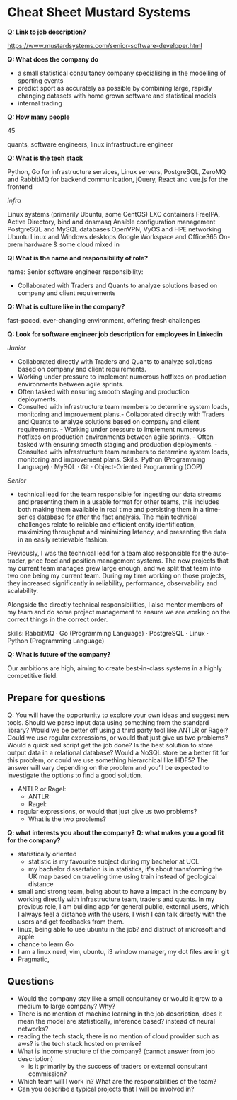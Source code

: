 # Cheat Sheet Mustard Systems 

**Q: Link to job description?**

https://www.mustardsystems.com/senior-software-developer.html

**Q: What does the company do**

- a small statistical consultancy company specialising in the modelling of sporting events
- predict sport as accurately as possible by combining large, rapidly changing datasets with home grown software and statistical models
- internal trading

**Q: How many people**

45

quants, software engineers, linux infrastructure engineer

**Q: What is the tech stack**

Python, Go for infrastructure services, Linux servers, PostgreSQL, 
ZeroMQ and RabbitMQ for backend communication, jQuery, React and vue.js for the frontend

*infra*

Linux systems (primarily Ubuntu, some CentOS)
LXC containers
FreeIPA, Active Directory, bind and dnsmasq
Ansible configuration management
PostgreSQL and MySQL databases
OpenVPN, VyOS and HPE networking
Ubuntu Linux and Windows desktops
Google Workspace and Office365
On-prem hardware & some cloud mixed in

**Q: What is the name and responsibility of role?**

name: Senior software engineer
responsibility:

- Collaborated with Traders and Quants to analyze solutions based on company and client requirements


**Q: What is culture like in the company?**

fast-paced, ever-changing environment, offering fresh challenges

**Q: Look for software engineer job description for employees in Linkedin**

*Junior*

- Collaborated directly with Traders and Quants to analyze solutions based on company and client requirements.
- Working under pressure to implement numerous hotfixes on production environments between agile sprints.
- Often tasked with ensuring smooth staging and production deployments.
- Consulted with infrastructure team members to determine system loads, monitoring and improvement plans.- Collaborated directly with Traders and Quants to analyze solutions based on company and client requirements. - Working under pressure to implement numerous hotfixes on production environments between agile sprints. - Often tasked with ensuring smooth staging and production deployments. - Consulted with infrastructure team members to determine system loads, monitoring and improvement plans.
Skills: Python (Programming Language) · MySQL · Git · Object-Oriented Programming (OOP)

*Senior*

- technical lead for the team responsible for ingesting our data streams and presenting them in a usable format for other teams, this includes both making them available in real time and persisting them in a time-series database for after the fact analysis. The main technical challenges relate to reliable and efficient entity identification, maximizing throughput and minimizing latency, and presenting the data in an easily retrievable fashion.

Previously, I was the technical lead for a team also responsible for the auto-trader, price feed and position management systems. The new projects that my current team manages grew large enough, and we split that team into two one being my current team. During my time working on those projects, they increased significantly in reliability, performance, observability and scalability.

Alongside the directly technical responsibilities, I also mentor members of my team and do some project management to ensure we are working on the correct things in the correct order.

skills: RabbitMQ · Go (Programming Language) · PostgreSQL · Linux · Python (Programming Language)

**Q: What is future of the company?**

Our ambitions are high, aiming to create best-in-class systems in a highly competitive field.

## Prepare for questions

Q: You will have the opportunity to explore your own ideas and suggest new tools. Should we parse input data using something from the standard library? Would we be better off using a third party tool like ANTLR or Ragel? Could we use regular expressions, or would that just give us two problems? Would a quick sed script get the job done? Is the best solution to store output data in a relational database? Would a NoSQL store be a better fit for this problem, or could we use something hierarchical like HDF5? The answer will vary depending on the problem and you’ll be expected to investigate the options to find a good solution.

- ANTLR or Ragel:
    - ANTLR: 
    - Ragel:
- regular expressions, or would that just give us two problems? 
    - What is the two problems?

**Q: what interests you about the company?**
**Q: what makes you a good fit for the company?**

- statistically oriented
    - statistic is my favourite subject during my bachelor at UCL
    - my bachelor dissertation is in statistics, it's about transforming the UK map based on traveling time using train instead of geological distance
- small and strong team, being about to have a impact in the company by working directly with infrastructure team, traders and quants. In my previous role, I am building app for general public, external users, which I always feel a distance with the users, I wish I can talk directly with the users and get feedbacks from them.
- linux, being able to use ubuntu in the job? and distruct of microsoft and apple
- chance to learn Go
- I am a linux nerd, vim, ubuntu, i3 window manager, my dot files are in git
- Pragmatic, 

## Questions

- Would the company stay like a small consultancy or would it grow to a medium to large company? Why?
- There is no mention of machine learning in the job description, does it mean the model are statistically, inference based? instead of neural networks?
- reading the tech stack, there is no mention of cloud provider such as aws? is the tech stack hosted on premise?
- What is income structure of the company? (cannot answer from job description)
    - is it primarily by the success of traders or external consultant commission?
- Which team will I work in? What are the responsibilities of the team?
- Can you describe a typical projects that I will be involved in?
